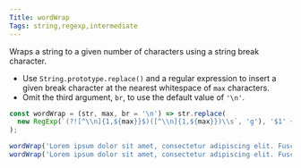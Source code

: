 ```yaml
---
Title: wordWrap
Tags: string,regexp,intermediate
---
```


Wraps a string to a given number of characters using a string break character.

- Use `String.prototype.replace()` and a regular expression to insert a given break character at the nearest whitespace of `max` characters.
- Omit the third argument, `br`, to use the default value of `'\n'`.

```js
const wordWrap = (str, max, br = '\n') => str.replace(
  new RegExp(`(?![^\\n]{1,${max}}$)([^\\n]{1,${max}})\\s`, 'g'), '$1' + br
);
```

```js
wordWrap('Lorem ipsum dolor sit amet, consectetur adipiscing elit. Fusce tempus.', 32); // 'Lorem ipsum dolor sit amet,\nconsectetur adipiscing elit.\nFusce tempus.'
wordWrap('Lorem ipsum dolor sit amet, consectetur adipiscing elit. Fusce tempus.', 32, '\r\n'); // 'Lorem ipsum dolor sit amet,\r\nconsectetur adipiscing elit.\r\nFusce tempus.'
```
